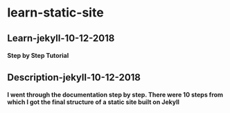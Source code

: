 # learn-static-site


## Learn-jekyll-10-12-2018

#### Step by Step Tutorial

## Description-jekyll-10-12-2018

#### I went through the documentation step by step. There were 10 steps from which I got the final structure of a static site built on Jekyll

